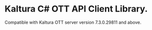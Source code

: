 # Kaltura C# OTT API Client Library.
Compatible with Kaltura OTT server version 7.3.0.29811 and above.
